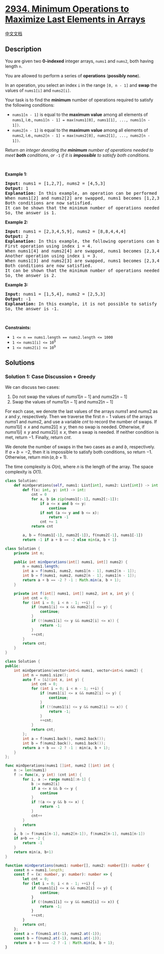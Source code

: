 # [2934. Minimum Operations to Maximize Last Elements in Arrays](https://leetcode.com/problems/minimum-operations-to-maximize-last-elements-in-arrays)

[中文文档](./solution/2900-2999/2934.Minimum%20Operations%20to%20Maximize%20Last%20Elements%20in%20Arrays/README.md)

<!-- tags:Array,Enumeration -->

## Description

<p>You are given two <strong>0-indexed</strong> integer arrays, <code>nums1</code> and <code>nums2</code>, both having length <code>n</code>.</p>

<p>You are allowed to perform a series of <strong>operations</strong> (<strong>possibly none</strong>).</p>

<p>In an operation, you select an index <code>i</code> in the range <code>[0, n - 1]</code> and <strong>swap</strong> the values of <code>nums1[i]</code> and <code>nums2[i]</code>.</p>

<p>Your task is to find the <strong>minimum</strong> number of operations required to satisfy the following conditions:</p>

<ul>
	<li><code>nums1[n - 1]</code> is equal to the <strong>maximum value</strong> among all elements of <code>nums1</code>, i.e., <code>nums1[n - 1] = max(nums1[0], nums1[1], ..., nums1[n - 1])</code>.</li>
	<li><code>nums2[n - 1]</code> is equal to the <strong>maximum</strong> <strong>value</strong> among all elements of <code>nums2</code>, i.e., <code>nums2[n - 1] = max(nums2[0], nums2[1], ..., nums2[n - 1])</code>.</li>
</ul>

<p>Return <em>an integer denoting the <strong>minimum</strong> number of operations needed to meet <strong>both</strong> conditions</em>, <em>or </em><code>-1</code><em> if it is <strong>impossible</strong> to satisfy both conditions.</em></p>

<p>&nbsp;</p>
<p><strong class="example">Example 1:</strong></p>

<pre>
<strong>Input:</strong> nums1 = [1,2,7], nums2 = [4,5,3]
<strong>Output:</strong> 1
<strong>Explanation:</strong> In this example, an operation can be performed using index i = 2.
When nums1[2] and nums2[2] are swapped, nums1 becomes [1,2,3] and nums2 becomes [4,5,7].
Both conditions are now satisfied.
It can be shown that the minimum number of operations needed to be performed is 1.
So, the answer is 1.
</pre>

<p><strong class="example">Example 2:</strong></p>

<pre>
<strong>Input:</strong> nums1 = [2,3,4,5,9], nums2 = [8,8,4,4,4]
<strong>Output:</strong> 2
<strong>Explanation:</strong> In this example, the following operations can be performed:
First operation using index i = 4.
When nums1[4] and nums2[4] are swapped, nums1 becomes [2,3,4,5,4], and nums2 becomes [8,8,4,4,9].
Another operation using index i = 3.
When nums1[3] and nums2[3] are swapped, nums1 becomes [2,3,4,4,4], and nums2 becomes [8,8,4,5,9].
Both conditions are now satisfied.
It can be shown that the minimum number of operations needed to be performed is 2.
So, the answer is 2.   
</pre>

<p><strong class="example">Example 3:</strong></p>

<pre>
<strong>Input:</strong> nums1 = [1,5,4], nums2 = [2,5,3]
<strong>Output:</strong> -1
<strong>Explanation:</strong> In this example, it is not possible to satisfy both conditions. 
So, the answer is -1.
</pre>

<p>&nbsp;</p>
<p><strong>Constraints:</strong></p>

<ul>
	<li><code>1 &lt;= n == nums1.length == nums2.length &lt;= 1000</code></li>
	<li><code>1 &lt;= nums1[i] &lt;= 10<sup>9</sup></code></li>
	<li><code>1 &lt;= nums2[i] &lt;= 10<sup>9</sup></code></li>
</ul>

## Solutions

### Solution 1: Case Discussion + Greedy

We can discuss two cases:

1. Do not swap the values of $nums1[n - 1]$ and $nums2[n - 1]$
2. Swap the values of $nums1[n - 1]$ and $nums2[n - 1]$

For each case, we denote the last values of the arrays $nums1$ and $nums2$ as $x$ and $y$, respectively. Then we traverse the first $n - 1$ values of the arrays $nums1$ and $nums2$, and use a variable $cnt$ to record the number of swaps. If $nums1[i] \leq x$ and $nums2[i] \leq y$, then no swap is needed. Otherwise, if $nums1[i] \leq y$ and $nums2[i] \leq x$, then a swap is needed. If neither condition is met, return $-1$. Finally, return $cnt$.

We denote the number of swaps in the two cases as $a$ and $b$, respectively. If $a + b = -2$, then it is impossible to satisfy both conditions, so return $-1$. Otherwise, return $\min(a, b + 1)$.

The time complexity is $O(n)$, where $n$ is the length of the array. The space complexity is $O(1)$.

<!-- tabs:start -->

```python
class Solution:
    def minOperations(self, nums1: List[int], nums2: List[int]) -> int:
        def f(x: int, y: int) -> int:
            cnt = 0
            for a, b in zip(nums1[:-1], nums2[:-1]):
                if a <= x and b <= y:
                    continue
                if not (a <= y and b <= x):
                    return -1
                cnt += 1
            return cnt

        a, b = f(nums1[-1], nums2[-1]), f(nums2[-1], nums1[-1])
        return -1 if a + b == -2 else min(a, b + 1)
```

```java
class Solution {
    private int n;

    public int minOperations(int[] nums1, int[] nums2) {
        n = nums1.length;
        int a = f(nums1, nums2, nums1[n - 1], nums2[n - 1]);
        int b = f(nums1, nums2, nums2[n - 1], nums1[n - 1]);
        return a + b == -2 ? -1 : Math.min(a, b + 1);
    }

    private int f(int[] nums1, int[] nums2, int x, int y) {
        int cnt = 0;
        for (int i = 0; i < n - 1; ++i) {
            if (nums1[i] <= x && nums2[i] <= y) {
                continue;
            }
            if (!(nums1[i] <= y && nums2[i] <= x)) {
                return -1;
            }
            ++cnt;
        }
        return cnt;
    }
}
```

```cpp
class Solution {
public:
    int minOperations(vector<int>& nums1, vector<int>& nums2) {
        int n = nums1.size();
        auto f = [&](int x, int y) {
            int cnt = 0;
            for (int i = 0; i < n - 1; ++i) {
                if (nums1[i] <= x && nums2[i] <= y) {
                    continue;
                }
                if (!(nums1[i] <= y && nums2[i] <= x)) {
                    return -1;
                }
                ++cnt;
            }
            return cnt;
        };
        int a = f(nums1.back(), nums2.back());
        int b = f(nums2.back(), nums1.back());
        return a + b == -2 ? -1 : min(a, b + 1);
    }
};
```

```go
func minOperations(nums1 []int, nums2 []int) int {
	n := len(nums1)
	f := func(x, y int) (cnt int) {
		for i, a := range nums1[:n-1] {
			b := nums2[i]
			if a <= x && b <= y {
				continue
			}
			if !(a <= y && b <= x) {
				return -1
			}
			cnt++
		}
		return
	}
	a, b := f(nums1[n-1], nums2[n-1]), f(nums2[n-1], nums1[n-1])
	if a+b == -2 {
		return -1
	}
	return min(a, b+1)
}
```

```ts
function minOperations(nums1: number[], nums2: number[]): number {
    const n = nums1.length;
    const f = (x: number, y: number): number => {
        let cnt = 0;
        for (let i = 0; i < n - 1; ++i) {
            if (nums1[i] <= x && nums2[i] <= y) {
                continue;
            }
            if (!(nums1[i] <= y && nums2[i] <= x)) {
                return -1;
            }
            ++cnt;
        }
        return cnt;
    };
    const a = f(nums1.at(-1), nums2.at(-1));
    const b = f(nums2.at(-1), nums1.at(-1));
    return a + b === -2 ? -1 : Math.min(a, b + 1);
}
```

<!-- tabs:end -->

<!-- end -->

